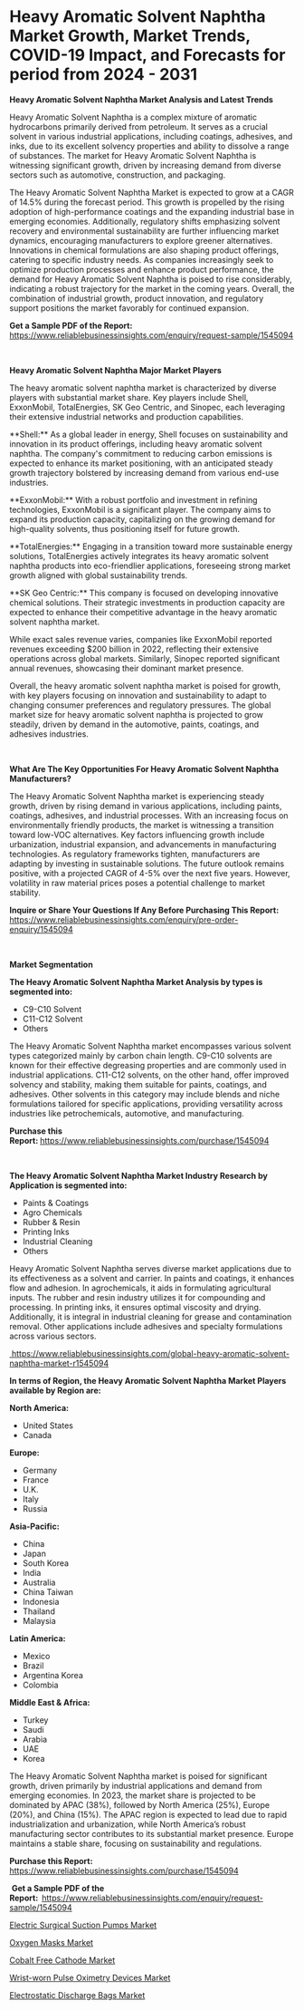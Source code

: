 <p><h1>Heavy Aromatic Solvent Naphtha Market Growth, Market Trends, COVID-19 Impact, and Forecasts for period from 2024 - 2031</h1></p><p><strong>Heavy Aromatic Solvent Naphtha Market Analysis and Latest Trends</strong></p>
<p><p>Heavy Aromatic Solvent Naphtha is a complex mixture of aromatic hydrocarbons primarily derived from petroleum. It serves as a crucial solvent in various industrial applications, including coatings, adhesives, and inks, due to its excellent solvency properties and ability to dissolve a range of substances. The market for Heavy Aromatic Solvent Naphtha is witnessing significant growth, driven by increasing demand from diverse sectors such as automotive, construction, and packaging.</p><p>The Heavy Aromatic Solvent Naphtha Market is expected to grow at a CAGR of 14.5% during the forecast period. This growth is propelled by the rising adoption of high-performance coatings and the expanding industrial base in emerging economies. Additionally, regulatory shifts emphasizing solvent recovery and environmental sustainability are further influencing market dynamics, encouraging manufacturers to explore greener alternatives. Innovations in chemical formulations are also shaping product offerings, catering to specific industry needs. As companies increasingly seek to optimize production processes and enhance product performance, the demand for Heavy Aromatic Solvent Naphtha is poised to rise considerably, indicating a robust trajectory for the market in the coming years. Overall, the combination of industrial growth, product innovation, and regulatory support positions the market favorably for continued expansion.</p></p>
<p><strong>Get a Sample PDF of the Report:&nbsp;</strong> <a href="https://www.reliablebusinessinsights.com/enquiry/request-sample/1545094?utm_campaign=1121&utm_medium=2&utm_source=Github&utm_content=ia&utm_term=08112024&utm_id=heavy-aromatic-solvent-naphtha">https://www.reliablebusinessinsights.com/enquiry/request-sample/1545094</a></p>
<p>&nbsp;</p>
<p><strong>Heavy Aromatic Solvent Naphtha Major Market Players</strong></p>
<p><p>The heavy aromatic solvent naphtha market is characterized by diverse players with substantial market share. Key players include Shell, ExxonMobil, TotalEnergies, SK Geo Centric, and Sinopec, each leveraging their extensive industrial networks and production capabilities.</p><p>**Shell:** As a global leader in energy, Shell focuses on sustainability and innovation in its product offerings, including heavy aromatic solvent naphtha. The company's commitment to reducing carbon emissions is expected to enhance its market positioning, with an anticipated steady growth trajectory bolstered by increasing demand from various end-use industries.</p><p>**ExxonMobil:** With a robust portfolio and investment in refining technologies, ExxonMobil is a significant player. The company aims to expand its production capacity, capitalizing on the growing demand for high-quality solvents, thus positioning itself for future growth.</p><p>**TotalEnergies:** Engaging in a transition toward more sustainable energy solutions, TotalEnergies actively integrates its heavy aromatic solvent naphtha products into eco-friendlier applications, foreseeing strong market growth aligned with global sustainability trends.</p><p>**SK Geo Centric:** This company is focused on developing innovative chemical solutions. Their strategic investments in production capacity are expected to enhance their competitive advantage in the heavy aromatic solvent naphtha market.</p><p>While exact sales revenue varies, companies like ExxonMobil reported revenues exceeding $200 billion in 2022, reflecting their extensive operations across global markets. Similarly, Sinopec reported significant annual revenues, showcasing their dominant market presence.</p><p>Overall, the heavy aromatic solvent naphtha market is poised for growth, with key players focusing on innovation and sustainability to adapt to changing consumer preferences and regulatory pressures. The global market size for heavy aromatic solvent naphtha is projected to grow steadily, driven by demand in the automotive, paints, coatings, and adhesives industries.</p></p>
<p>&nbsp;</p>
<p><strong>What Are The Key Opportunities For Heavy Aromatic Solvent Naphtha Manufacturers?</strong></p>
<p><p>The Heavy Aromatic Solvent Naphtha market is experiencing steady growth, driven by rising demand in various applications, including paints, coatings, adhesives, and industrial processes. With an increasing focus on environmentally friendly products, the market is witnessing a transition toward low-VOC alternatives. Key factors influencing growth include urbanization, industrial expansion, and advancements in manufacturing technologies. As regulatory frameworks tighten, manufacturers are adapting by investing in sustainable solutions. The future outlook remains positive, with a projected CAGR of 4-5% over the next five years. However, volatility in raw material prices poses a potential challenge to market stability.</p></p>
<p><strong>Inquire or Share Your Questions If Any Before Purchasing This Report:</strong> <a href="https://www.reliablebusinessinsights.com/enquiry/pre-order-enquiry/1545094?utm_campaign=1121&utm_medium=2&utm_source=Github&utm_content=ia&utm_term=08112024&utm_id=heavy-aromatic-solvent-naphtha">https://www.reliablebusinessinsights.com/enquiry/pre-order-enquiry/1545094</a></p>
<p>&nbsp;</p>
<p><strong>Market Segmentation</strong></p>
<p><strong>The Heavy Aromatic Solvent Naphtha Market Analysis by types is segmented into:</strong></p>
<p><ul><li>C9-C10 Solvent</li><li>C11-C12 Solvent</li><li>Others</li></ul></p>
<p><p>The Heavy Aromatic Solvent Naphtha market encompasses various solvent types categorized mainly by carbon chain length. C9-C10 solvents are known for their effective degreasing properties and are commonly used in industrial applications. C11-C12 solvents, on the other hand, offer improved solvency and stability, making them suitable for paints, coatings, and adhesives. Other solvents in this category may include blends and niche formulations tailored for specific applications, providing versatility across industries like petrochemicals, automotive, and manufacturing.</p></p>
<p><strong>Purchase this Report:&nbsp;</strong><a href="https://www.reliablebusinessinsights.com/purchase/1545094?utm_campaign=1121&utm_medium=2&utm_source=Github&utm_content=ia&utm_term=08112024&utm_id=heavy-aromatic-solvent-naphtha">https://www.reliablebusinessinsights.com/purchase/1545094</a></p>
<p>&nbsp;</p>
<p><strong>The Heavy Aromatic Solvent Naphtha Market Industry Research by Application is segmented into:</strong></p>
<p><ul><li>Paints & Coatings</li><li>Agro Chemicals</li><li>Rubber & Resin</li><li>Printing Inks</li><li>Industrial Cleaning</li><li>Others</li></ul></p>
<p><p>Heavy Aromatic Solvent Naphtha serves diverse market applications due to its effectiveness as a solvent and carrier. In paints and coatings, it enhances flow and adhesion. In agrochemicals, it aids in formulating agricultural inputs. The rubber and resin industry utilizes it for compounding and processing. In printing inks, it ensures optimal viscosity and drying. Additionally, it is integral in industrial cleaning for grease and contamination removal. Other applications include adhesives and specialty formulations across various sectors.</p></p>
<p><a href="https://www.reliablebusinessinsights.com/global-heavy-aromatic-solvent-naphtha-market-r1545094?utm_campaign=1121&utm_medium=2&utm_source=Github&utm_content=ia&utm_term=08112024&utm_id=heavy-aromatic-solvent-naphtha">&nbsp;https://www.reliablebusinessinsights.com/global-heavy-aromatic-solvent-naphtha-market-r1545094</a></p>
<p><strong>In terms of Region, the Heavy Aromatic Solvent Naphtha Market Players available by Region are:</strong></p>
<p>
    <p> <strong> North America: </strong>
        <ul>
            <li>United States</li>
            <li>Canada</li>
        </ul>
        </p> 
    <p> <strong> Europe: </strong>
        <ul>
            <li>Germany</li>
            <li>France</li>
            <li>U.K.</li>
            <li>Italy</li>
            <li>Russia</li>
        </ul>
        </p> 
    <p> <strong> Asia-Pacific: </strong>
        <ul>
            <li>China</li>
            <li>Japan</li>
            <li>South Korea</li>
            <li>India</li>
            <li>Australia</li>
            <li>China Taiwan</li>
            <li>Indonesia</li>
            <li>Thailand</li>
            <li>Malaysia</li>
        </ul>
        </p> 
    <p> <strong> Latin America: </strong>
        <ul>
            <li>Mexico</li>
            <li>Brazil</li>
            <li>Argentina Korea</li>
            <li>Colombia</li>
        </ul>
        </p> 
    <p> <strong> Middle East & Africa: </strong>
        <ul>
            <li>Turkey</li>
            <li>Saudi</li>
            <li>Arabia</li>
            <li>UAE</li>
            <li>Korea</li>
        </ul>
    </p>
    </p>
<p><p>The Heavy Aromatic Solvent Naphtha market is poised for significant growth, driven primarily by industrial applications and demand from emerging economies. In 2023, the market share is projected to be dominated by APAC (38%), followed by North America (25%), Europe (20%), and China (15%). The APAC region is expected to lead due to rapid industrialization and urbanization, while North America’s robust manufacturing sector contributes to its substantial market presence. Europe maintains a stable share, focusing on sustainability and regulations.</p></p>
<p><strong>Purchase this Report: </strong><a href="https://www.reliablebusinessinsights.com/purchase/1545094?utm_campaign=1121&utm_medium=2&utm_source=Github&utm_content=ia&utm_term=08112024&utm_id=heavy-aromatic-solvent-naphtha">https://www.reliablebusinessinsights.com/purchase/1545094</a></p>
<p>&nbsp;<strong>Get a Sample PDF of the Report:&nbsp;&nbsp;</strong><a href="https://www.reliablebusinessinsights.com/enquiry/request-sample/1545094?utm_campaign=1121&utm_medium=2&utm_source=Github&utm_content=ia&utm_term=08112024&utm_id=heavy-aromatic-solvent-naphtha">https://www.reliablebusinessinsights.com/enquiry/request-sample/1545094</a></p>
<p><strong></strong></p>
<p><p><a href="https://issuu.com/reportprime-2/docs/electric-surgical-suction-pumps-mar_7bb7958c6a6ccf?utm_campaign=1121&utm_medium=2&utm_source=Github&utm_content=ia&utm_term=08112024&utm_id=heavy-aromatic-solvent-naphtha">Electric Surgical Suction Pumps Market</a></p><p><a href="https://issuu.com/reportprime-2/docs/oxygen-masks-market-size-2030.pptx_6cf07958ef3556?utm_campaign=1121&utm_medium=2&utm_source=Github&utm_content=ia&utm_term=08112024&utm_id=heavy-aromatic-solvent-naphtha">Oxygen Masks Market</a></p><p><a href="https://github.com/avilarotedlowkog/Market-Research-Report-List-1/blob/main/cobalt-free-cathode-market.md?utm_campaign=1121&utm_medium=2&utm_source=Github&utm_content=ia&utm_term=08112024&utm_id=heavy-aromatic-solvent-naphtha">Cobalt Free Cathode Market</a></p><p><a href="https://issuu.com/reportprime-2/docs/wrist-worn-pulse-oximetry-devices-m_3df70100ec8ee4?utm_campaign=1121&utm_medium=2&utm_source=Github&utm_content=ia&utm_term=08112024&utm_id=heavy-aromatic-solvent-naphtha">Wrist-worn Pulse Oximetry Devices Market</a></p><p><a href="https://github.com/fadrijbtavist/Market-Research-Report-List-1/blob/main/electrostatic-discharge-bags-market.md?utm_campaign=1121&utm_medium=2&utm_source=Github&utm_content=ia&utm_term=08112024&utm_id=heavy-aromatic-solvent-naphtha">Electrostatic Discharge Bags Market</a></p></p>